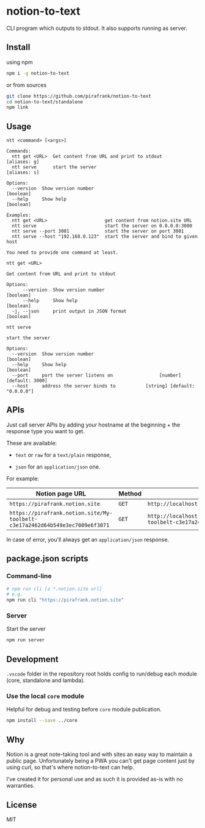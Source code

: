 # notion-to-text

CLI program which outputs to stdout. It also supports running as server.

## Install

using npm

```sh
npm i -g notion-to-text
```

or from sources

```sh
git clone https://github.com/pirafrank/notion-to-text
cd notion-to-text/standalone
npm link
```

## Usage

```text
ntt <command> [<args>]

Commands:
  ntt get <URL>  Get content from URL and print to stdout           [aliases: g]
  ntt serve      start the server                                   [aliases: s]

Options:
  --version  Show version number                                       [boolean]
  --help     Show help                                                 [boolean]

Examples:
  ntt get <URL>                     get content from notion.site URL
  ntt serve                         start the server on 0.0.0.0:3000
  ntt serve --port 3001             start the server on port 3001
  ntt serve --host "192.168.0.123"  start the server and bind to given host

You need to provide one command at least.
```

```text
ntt get <URL>

Get content from URL and print to stdout

Options:
      --version  Show version number                                   [boolean]
      --help     Show help                                             [boolean]
  -j, --json     print output in JSON format                           [boolean]
```

```text
ntt serve

start the server

Options:
  --version  Show version number                                       [boolean]
  --help     Show help                                                 [boolean]
  --port     port the server listens on                 [number] [default: 3000]
  --host     address the server binds to           [string] [default: "0.0.0.0"]
```

## APIs

Just call server APIs by adding your hostname at the beginning + the response type you want to get.

These are available:

- `text` or `raw` for a `text/plain` response,

- `json` for an `application/json` one.

For example:

Notion page URL|Method|Endpoint|Response type
---|---|---|---
`https://pirafrank.notion.site`|`GET`|`http://localhost:3000/json/pirafrank.notion.site`|application/json
`https://pirafrank.notion.site/My-toolbelt-c3e17a2462d64b549e3ec7009e6f3071`|`GET`|`http://localhost:3000/text/pirafrank.notion.site/My-toolbelt-c3e17a2462d64b549e3ec7009e6f3071`|text/plain

In case of error, you'll always get an `application/json` response.

## package.json scripts

### Command-line

```sh
# npm run cli [a *.notion.site url]
# e.g.
npm run cli "https://pirafrank.notion.site"
```

### Server

Start the server

```sh
npm run server
```

## Development

`.vscode` folder in the repository root holds config to run/debug each module (core, standalone and lambda).

### Use the local `core` module

Helpful for debug and testing before `core` module publication.

```sh
npm install --save ../core
```

## Why

Notion is a great note-taking tool and with sites an easy way to maintain a public page. Unfortunately being a PWA you can't get page content just by using curl, so that's where notion-to-text can help.

I've created it for personal use and as such it is provided as-is with no warranties.

## License

MIT
